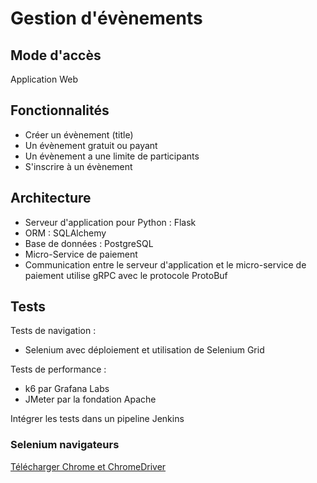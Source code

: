 # Gestion d'évènements

## Mode d'accès

Application Web

## Fonctionnalités

* Créer un évènement (title)
* Un évènement gratuit ou payant
* Un évènement a une limite de participants
* S'inscrire à un évènement


## Architecture

* Serveur d'application pour Python : Flask
* ORM : SQLAlchemy
* Base de données : PostgreSQL
* Micro-Service de paiement
* Communication entre le serveur d'application et le micro-service de paiement utilise gRPC avec le protocole ProtoBuf


## Tests

Tests de navigation :

* Selenium avec déploiement et utilisation de Selenium Grid

Tests de performance :

* k6 par Grafana Labs
* JMeter par la fondation Apache

Intégrer les tests dans un pipeline Jenkins

### Selenium navigateurs

[Télécharger Chrome et ChromeDriver](https://googlechromelabs.github.io/chrome-for-testing/)
